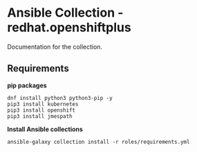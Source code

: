 # Ansible Collection - redhat.openshiftplus

Documentation for the collection.

## Requirements

**pip packages**
```
dnf install python3 python3-pip -y
pip3 install kubernetes 
pip3 install openshift 
pip3 install jmespath 
```

**Install Ansible collections**
```
ansible-galaxy collection install -r roles/requirements.yml 
```